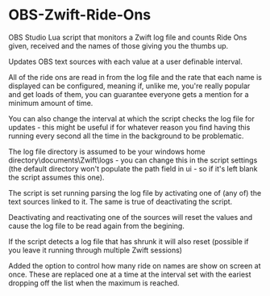 # OBS-Zwift-Ride-Ons
OBS Studio Lua script that monitors a Zwift log file and counts Ride Ons given, received and the names of those giving you the thumbs up. 

Updates OBS text sources with each value at a user definable interval.

All of the ride ons are read in from the log file and the rate that each name is displayed can be configured, meaning if, unlike me, you're really popular and get loads of them, you can guarantee everyone gets a mention for a minimum amount of time. 

You can also change the interval at which the script checks the log file for updates - this might be useful if for whatever reason you find having this running every second all the time in the background to be problematic. 

The log file directory is assumed to be your windows home directory\documents\Zwift\logs - you can change this in the script settings (the default directory won't populate the path field in ui - so if it's left blank the script assumes this one). 

The script is set running parsing the log file by activating one of (any of) the text sources linked to it. The same is true of deactivating the script. 

Deactivating and reactivating one of the sources will reset the values and cause the log file to be read again from the begining.

If the script detects a log file that has shrunk it will also reset (possible if you leave it running through multiple Zwift sessions)

Added the option to control how many ride on names are show on screen at once.  These are replaced one at a time at the interval set with the eariest dropping off the list when the maximum is reached.

